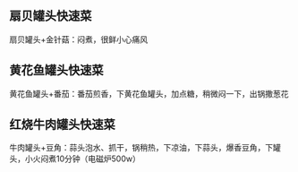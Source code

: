 

## 扇贝罐头快速菜

扇贝罐头+金针菇：闷煮，很鲜小心痛风

## 黄花鱼罐头快速菜

黄花鱼罐头+番茄：番茄煎香，下黄花鱼罐头，加点糖，稍微闷一下，出锅撒葱花



## 红烧牛肉罐头快速菜

牛肉罐头+豆角：蒜头泡水、抓干，锅稍热，下凉油，下蒜头，爆香豆角，下罐头，小火闷煮10分钟（电磁炉500w）



